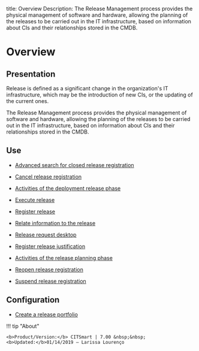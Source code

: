 title: Overview 
Description: The Release Management process provides the physical management of software and hardware, allowing the planning of the releases to be carried out in the IT infrastructure, based on information about CIs and their relationships stored in the CMDB.
# Overview

Presentation
----------------

Release is defined as a significant change in the organization's IT
infrastructure, which may be the introduction of new CIs, or the updating of the
current ones.

The Release Management process provides the physical management of software and
hardware, allowing the planning of the releases to be carried out in the IT
infrastructure, based on information about CIs and their relationships stored in
the CMDB.

Use
-------

- [Advanced search for closed release registration](/en-us/citsmart-7/processes/release/use/advanced-search-for-release.html)
 
- [Cancel release registration](/en-us/citsmart-7/processes/release/use/cancel-release.html)

- [Activities of the deployment release phase](/en-us/citsmart-7/processes/release/use/deployment-release-activities.html)

- [Execute release](/en-us/citsmart-7/processes/release/use/execute-release.html)

- [Register release](/en-us/citsmart-7/processes/release/use/register-release-request.html)

- [Relate information to the release](/en-us/citsmart-7/processes/release/use/relate-information-to-release.html)
   
- [Release request desktop](/en-us/citsmart-7/processes/release/use/release-desktop.html)
   
- [Register release justification](/en-us/citsmart-7/processes/release/use/release-justification.html)

- [Activities of the release planning phase](/en-us/citsmart-7/processes/release/use/release-planning-activities.html)
   
- [Reopen release registration](/en-us/citsmart-7/processes/release/use/reopen-release.html)

- [Suspend release registration](/en-us/citsmart-7/processes/release/use/suspend-release.html)

Configuration
-----------------

- [Create a release portfolio](/en-us/citsmart-7/processes/release/configuration/release-portfolio.html)
  
!!! tip "About"

    <b>Product/Version:</b> CITSmart | 7.00 &nbsp;&nbsp;
    <b>Updated:</b>01/14/2019 – Larissa Lourenço

